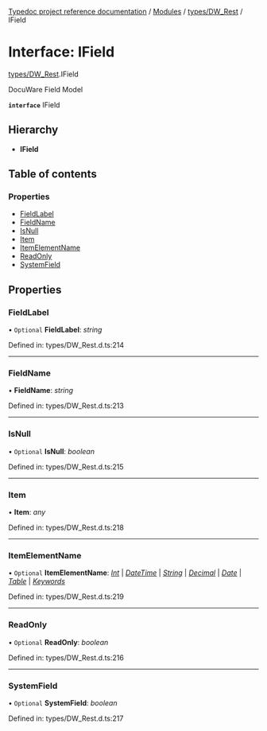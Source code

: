 [Typedoc project reference documentation](../README.md) / [Modules](../modules.md) / [types/DW_Rest](../modules/types_dw_rest.md) / IField

# Interface: IField

[types/DW_Rest](../modules/types_dw_rest.md).IField

DocuWare Field Model

**`interface`** IField

## Hierarchy

* **IField**

## Table of contents

### Properties

- [FieldLabel](types_dw_rest.ifield.md#fieldlabel)
- [FieldName](types_dw_rest.ifield.md#fieldname)
- [IsNull](types_dw_rest.ifield.md#isnull)
- [Item](types_dw_rest.ifield.md#item)
- [ItemElementName](types_dw_rest.ifield.md#itemelementname)
- [ReadOnly](types_dw_rest.ifield.md#readonly)
- [SystemField](types_dw_rest.ifield.md#systemfield)

## Properties

### FieldLabel

• `Optional` **FieldLabel**: *string*

Defined in: types/DW_Rest.d.ts:214

___

### FieldName

• **FieldName**: *string*

Defined in: types/DW_Rest.d.ts:213

___

### IsNull

• `Optional` **IsNull**: *boolean*

Defined in: types/DW_Rest.d.ts:215

___

### Item

• **Item**: *any*

Defined in: types/DW_Rest.d.ts:218

___

### ItemElementName

• `Optional` **ItemElementName**: [*Int*](../enums/types_dw_rest.itemchoicetype.md#int) \| [*DateTime*](../enums/types_dw_rest.itemchoicetype.md#datetime) \| [*String*](../enums/types_dw_rest.itemchoicetype.md#string) \| [*Decimal*](../enums/types_dw_rest.itemchoicetype.md#decimal) \| [*Date*](../enums/types_dw_rest.itemchoicetype.md#date) \| [*Table*](../enums/types_dw_rest.itemchoicetype.md#table) \| [*Keywords*](../enums/types_dw_rest.itemchoicetype.md#keywords)

Defined in: types/DW_Rest.d.ts:219

___

### ReadOnly

• `Optional` **ReadOnly**: *boolean*

Defined in: types/DW_Rest.d.ts:216

___

### SystemField

• `Optional` **SystemField**: *boolean*

Defined in: types/DW_Rest.d.ts:217
